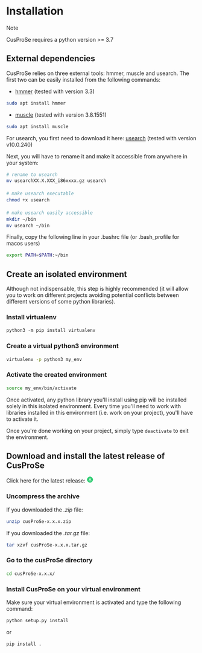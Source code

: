 # Installation

<div class="admonition note">
    <p class="first admonition-title">
        Note
    </p>
    <p class="last">
        CusProSe requires a python version >= 3.7
    </p>
</div>

## External dependencies
CusProSe relies on three external tools: hmmer, muscle and usearch.
The first two can be easily installed from the following commands:

* [hmmer](http://hmmer.org/download.html) (tested with version 3.3)
``` bash
sudo apt install hmmer
```
* [muscle](https://www.drive5.com/muscle/downloads.htm) (tested with version 3.8.1551)
``` bash
sudo apt install muscle
```

For usearch, you first need to download it here:
[usearch](https://www.drive5.com/usearch/download.html) (tested with version v10.0.240)

Next, you will have to rename it and make it accessible from anywhere in your system:
``` bash
# rename to usearch
mv usearchXX.X.XXX_i86xxxx.gz usearch

# make usearch executable
chmod +x usearch

# make usearch easily accessible
mkdir ~/bin
mv usearch ~/bin
```

Finally, copy the following line in your .bashrc file (or .bash_profile for macos users)
``` bash
export PATH=$PATH:~/bin 
```

## Create an isolated environment
Although not indispensable, this step is highly recommended (it will allow you to work on different projects avoiding potential conflicts between different versions of some python libraries).
 
### Install virtualenv
``` python
python3 -m pip install virtualenv
```

### Create a virtual python3 environment
```bash
virtualenv -p python3 my_env
```

### Activate the created environment
```bash
source my_env/bin/activate
```

Once activated, any python library you'll install using pip will be installed solely in this isolated environment.
Every time you'll need to work with libraries installed in this environment (i.e. work on your project), you'll have
to activate it. 

Once you're done working on your project, simply type `deactivate` to exit the environment.

## Download and install the latest release of CusProSe
Click here for the latest release: 
[ ![](./icons/download-flat/16x16.png "Click to download the latest release")](https://github.com/nchenche/cusProSe/releases/latest/)

### Uncompress the archive
If you downloaded the *.zip* file:
```bash
unzip cusProSe-x.x.x.zip
```

If you downloaded the *.tar.gz* file:
```bash
tar xzvf cusProSe-x.x.x.tar.gz
```

### Go to the cusProSe directory
 
```bash
cd cusProSe-x.x.x/
```

### Install CusProSe on your virtual environment
Make sure your virtual environment is activated and type the following command: 

```python
python setup.py install
```

or 
```python
pip install .
```